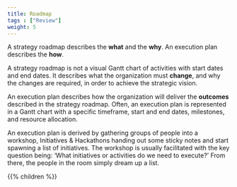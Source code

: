 ```yaml
---
title: Roadmap
tags : ["Review"]
weight: 5
---
```

A strategy roadmap describes the **what** and the **why**. An execution plan describes the **how**.

A strategy roadmap is not a visual Gantt chart of activities with start dates and end dates. It describes what the organization must **change**, and why the changes are required, in order to achieve the strategic vision.

An execution plan describes how the organization will deliver the **outcomes** described in the strategy roadmap. Often, an execution plan is represented in a Gantt chart with a specific timeframe, start and end dates, milestones, and resource allocation.

An execution plan is derived by gathering groups of people into a workshop, Initiatives & Hackathons handing out some sticky notes and start spawning a list of initiatives. The workshop is usually facilitated with the key question being: ‘What initiatives or activities do we need to execute?’ From there, the people in the room simply dream up a list.

{{% children  %}}
